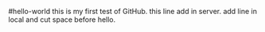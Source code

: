 #hello-world
this is my first test of GitHub.
this line add in server.
add line in local and cut space before hello.